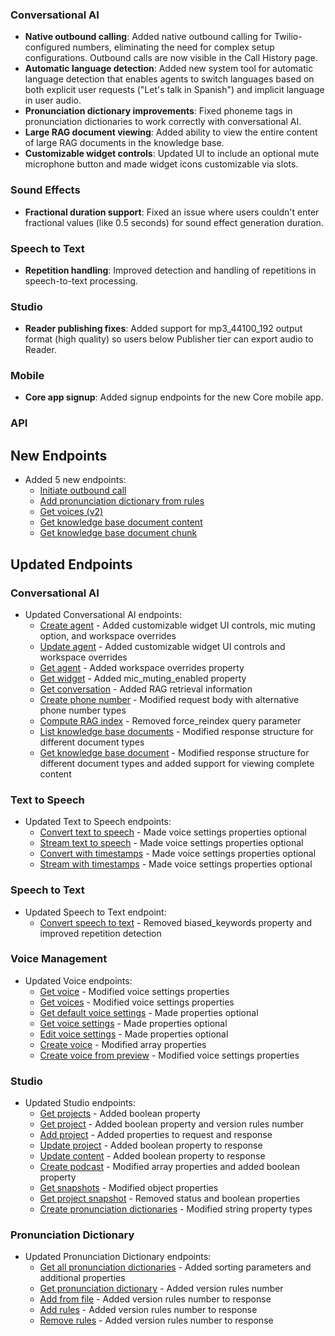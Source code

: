 ### Conversational AI

- **Native outbound calling**: Added native outbound calling for Twilio-configured numbers, eliminating the need for complex setup configurations. Outbound calls are now visible in the Call History page.
- **Automatic language detection**: Added new system tool for automatic language detection that enables agents to switch languages based on both explicit user requests ("Let's talk in Spanish") and implicit language in user audio.
- **Pronunciation dictionary improvements**: Fixed phoneme tags in pronunciation dictionaries to work correctly with conversational AI.
- **Large RAG document viewing**: Added ability to view the entire content of large RAG documents in the knowledge base.
- **Customizable widget controls**: Updated UI to include an optional mute microphone button and made widget icons customizable via slots.

### Sound Effects

- **Fractional duration support**: Fixed an issue where users couldn't enter fractional values (like 0.5 seconds) for sound effect generation duration.

### Speech to Text

- **Repetition handling**: Improved detection and handling of repetitions in speech-to-text processing.

### Studio

- **Reader publishing fixes**: Added support for mp3_44100_192 output format (high quality) so users below Publisher tier can export audio to Reader.

### Mobile

- **Core app signup**: Added signup endpoints for the new Core mobile app.

### API

<Accordion title="View API changes">

## New Endpoints

- Added 5 new endpoints:
  - [Initiate outbound call](/docs/api-reference/phone-numbers/twilio-outbound-call)
  - [Add pronunciation dictionary from rules](/docs/api-reference/pronunciation-dictionary/add-rules)
  - [Get voices (v2)](/docs/api-reference/voices/search)
  - [Get knowledge base document content](/docs/api-reference/knowledge-base/get-knowledge-base-document-content)
  - [Get knowledge base document chunk](/docs/api-reference/knowledge-base/get-knowledge-base-document-part-by-id)

## Updated Endpoints

### Conversational AI

- Updated Conversational AI endpoints:
  - [Create agent](/docs/api-reference/agents/create-agent) - Added customizable widget UI controls, mic muting option, and workspace overrides
  - [Update agent](/docs/api-reference/agents/update-agent) - Added customizable widget UI controls and workspace overrides
  - [Get agent](/docs/api-reference/agents/get-agent) - Added workspace overrides property
  - [Get widget](/docs/api-reference/widget/get-agent-widget) - Added mic_muting_enabled property
  - [Get conversation](/docs/api-reference/conversations/get-conversation) - Added RAG retrieval information
  - [Create phone number](/docs/api-reference/phone-numbers/create) - Modified request body with alternative phone number types
  - [Compute RAG index](/docs/api-reference/knowledge-base/compute-rag-index) - Removed force_reindex query parameter
  - [List knowledge base documents](/docs/api-reference/knowledge-base/get-all) - Modified response structure for different document types
  - [Get knowledge base document](/docs/api-reference/knowledge-base/get-knowledge-base-document-by-id) - Modified response structure for different document types and added support for viewing complete content

### Text to Speech

- Updated Text to Speech endpoints:
  - [Convert text to speech](/docs/api-reference/text-to-speech/convert) - Made voice settings properties optional
  - [Stream text to speech](/docs/api-reference/text-to-speech/stream) - Made voice settings properties optional
  - [Convert with timestamps](/docs/api-reference/text-to-speech/convert-with-timestamps) - Made voice settings properties optional
  - [Stream with timestamps](/docs/api-reference/text-to-speech/stream-with-timestamps) - Made voice settings properties optional

### Speech to Text

- Updated Speech to Text endpoint:
  - [Convert speech to text](/docs/api-reference/speech-to-text/convert) - Removed biased_keywords property and improved repetition detection

### Voice Management

- Updated Voice endpoints:
  - [Get voice](/docs/api-reference/voices/get) - Modified voice settings properties
  - [Get voices](/docs/api-reference/voices/get-all) - Modified voice settings properties
  - [Get default voice settings](/docs/api-reference/voices/get-default-settings) - Made properties optional
  - [Get voice settings](/docs/api-reference/voices/get-settings) - Made properties optional
  - [Edit voice settings](/docs/api-reference/voices/edit-settings) - Made properties optional
  - [Create voice](/docs/api-reference/voices/add) - Modified array properties
  - [Create voice from preview](/docs/api-reference/text-to-voice/create-voice-from-preview) - Modified voice settings properties

### Studio

- Updated Studio endpoints:
  - [Get projects](/docs/api-reference/studio/get-projects) - Added boolean property
  - [Get project](/docs/api-reference/studio/get-project) - Added boolean property and version rules number
  - [Add project](/docs/api-reference/studio/add-project) - Added properties to request and response
  - [Update project](/docs/api-reference/studio/edit-project) - Added boolean property to response
  - [Update content](/docs/api-reference/studio/update-content) - Added boolean property to response
  - [Create podcast](/docs/api-reference/studio/create-podcast) - Modified array properties and added boolean property
  - [Get snapshots](/docs/api-reference/studio/get-snapshots) - Modified object properties
  - [Get project snapshot](/docs/api-reference/studio/get-project-snapshot) - Removed status and boolean properties
  - [Create pronunciation dictionaries](/docs/api-reference/studio/create-pronunciation-dictionaries) - Modified string property types

### Pronunciation Dictionary

- Updated Pronunciation Dictionary endpoints:
  - [Get all pronunciation dictionaries](/docs/api-reference/pronunciation-dictionary/get-all) - Added sorting parameters and additional properties
  - [Get pronunciation dictionary](/docs/api-reference/pronunciation-dictionary/get) - Added version rules number
  - [Add from file](/docs/api-reference/pronunciation-dictionary/add-from-file) - Added version rules number to response
  - [Add rules](/docs/api-reference/pronunciation-dictionary/add-rules) - Added version rules number to response
  - [Remove rules](/docs/api-reference/pronunciation-dictionary/remove-rules) - Added version rules number to response

</Accordion>
